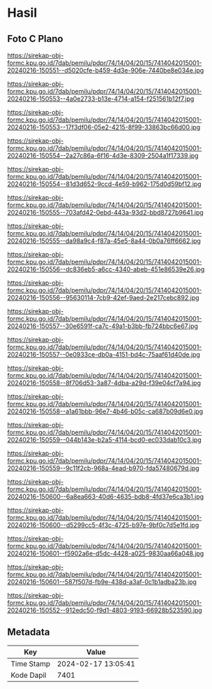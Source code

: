 # Hasil

## Foto C Plano

https://sirekap-obj-formc.kpu.go.id/7dab/pemilu/pdpr/74/14/04/20/15/7414042015001-20240216-150551--d5020cfe-b459-4d3e-906e-7440be8e034e.jpg

https://sirekap-obj-formc.kpu.go.id/7dab/pemilu/pdpr/74/14/04/20/15/7414042015001-20240216-150553--4a0e2733-b13e-4714-a154-f251561b12f7.jpg

https://sirekap-obj-formc.kpu.go.id/7dab/pemilu/pdpr/74/14/04/20/15/7414042015001-20240216-150553--17f3df06-05e2-4215-8f99-33863bc66d00.jpg

https://sirekap-obj-formc.kpu.go.id/7dab/pemilu/pdpr/74/14/04/20/15/7414042015001-20240216-150554--2a27c86a-6f16-4d3e-8309-2504a1f17339.jpg

https://sirekap-obj-formc.kpu.go.id/7dab/pemilu/pdpr/74/14/04/20/15/7414042015001-20240216-150554--81d3d652-9ccd-4e59-b962-175d0d59bf12.jpg

https://sirekap-obj-formc.kpu.go.id/7dab/pemilu/pdpr/74/14/04/20/15/7414042015001-20240216-150555--703afd42-0ebd-443a-93d2-bbd8727b9641.jpg

https://sirekap-obj-formc.kpu.go.id/7dab/pemilu/pdpr/74/14/04/20/15/7414042015001-20240216-150555--da98a9c4-f87a-45e5-8a44-0b0a76ff6662.jpg

https://sirekap-obj-formc.kpu.go.id/7dab/pemilu/pdpr/74/14/04/20/15/7414042015001-20240216-150556--dc836eb5-a6cc-4340-abeb-451e86539e26.jpg

https://sirekap-obj-formc.kpu.go.id/7dab/pemilu/pdpr/74/14/04/20/15/7414042015001-20240216-150556--95630114-7cb9-42ef-9aed-2e217cebc892.jpg

https://sirekap-obj-formc.kpu.go.id/7dab/pemilu/pdpr/74/14/04/20/15/7414042015001-20240216-150557--30e6591f-ca7c-49a1-b3bb-fb724bbc6e67.jpg

https://sirekap-obj-formc.kpu.go.id/7dab/pemilu/pdpr/74/14/04/20/15/7414042015001-20240216-150557--0e0933ce-db0a-4151-bd4c-75aaf61d40de.jpg

https://sirekap-obj-formc.kpu.go.id/7dab/pemilu/pdpr/74/14/04/20/15/7414042015001-20240216-150558--8f706d53-3a87-4dba-a29d-f39e04cf7a94.jpg

https://sirekap-obj-formc.kpu.go.id/7dab/pemilu/pdpr/74/14/04/20/15/7414042015001-20240216-150558--a1a61bbb-96e7-4b46-b05c-ca687b09d6e0.jpg

https://sirekap-obj-formc.kpu.go.id/7dab/pemilu/pdpr/74/14/04/20/15/7414042015001-20240216-150559--044b143e-b2a5-4114-bcd0-ec033dab10c3.jpg

https://sirekap-obj-formc.kpu.go.id/7dab/pemilu/pdpr/74/14/04/20/15/7414042015001-20240216-150559--9c11f2cb-968a-4ead-b970-fda57480679d.jpg

https://sirekap-obj-formc.kpu.go.id/7dab/pemilu/pdpr/74/14/04/20/15/7414042015001-20240216-150600--6a8ea663-40d6-4635-bdb8-4fd37e6ca3b1.jpg

https://sirekap-obj-formc.kpu.go.id/7dab/pemilu/pdpr/74/14/04/20/15/7414042015001-20240216-150600--d5299cc5-4f3c-4725-b97e-9bf0c7d5e1fd.jpg

https://sirekap-obj-formc.kpu.go.id/7dab/pemilu/pdpr/74/14/04/20/15/7414042015001-20240216-150601--f5902a6e-d5dc-4428-a025-9830aa66a048.jpg

https://sirekap-obj-formc.kpu.go.id/7dab/pemilu/pdpr/74/14/04/20/15/7414042015001-20240216-150601--587f507d-fb9e-438d-a3af-0c1b1adba23b.jpg

https://sirekap-obj-formc.kpu.go.id/7dab/pemilu/pdpr/74/14/04/20/15/7414042015001-20240216-150552--912edc50-f9d1-4803-9193-66928b523590.jpg


## Metadata

| Key        | Value               |
| ---------- | ------------------- |
| Time Stamp | 2024-02-17 13:05:41 |
| Kode Dapil | 7401                |



